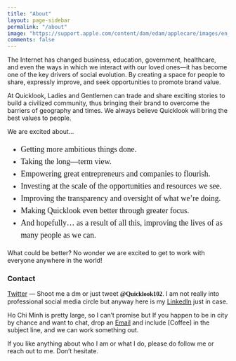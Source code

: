 ```yaml
---
title: "About"
layout: page-sidebar
permalink: "/about"
image: "https://support.apple.com/content/dam/edam/applecare/images/en_US/homepage/hero-banner-homepage.image.large_2x.jpg"
comments: false
---
```


<p class="p1">The Internet has changed business, education, government, healthcare, and even the ways in which we interact with our loved ones—it has become one of the key drivers of social evolution. By creating a space for people to share, expressly improve, and seek opportunities to promote brand value.</p>

<p class="p1">At Quicklook, Ladies and Gentlemen can trade and share exciting stories to build a civilized community, thus bringing their brand to overcome the barriers of geography and times. We always believe Quicklook will bring the best values to people.</p>

<p class="p1">We are excited about…</p>

<ul style="font-family: 'Content', 'Content VN', 'Source Serif Pro';font-size: 18px;line-height: 28px;">
  <li>Getting more ambitious things done.</li>
  <li>Taking the long—term view.</li>
  <li>Empowering great entrepreneurs and companies to flourish.</li>
  <li>Investing at the scale of the opportunities and resources we see.</li>
  <li>Improving the transparency and oversight of what we’re doing.</li>
  <li>Making Quicklook even better through greater focus.</li>
  <li>And hopefully… as a result of all this, improving the lives of as many people as we can.</li>
</ul>

<p class="p1">What could be better? No wonder we are excited to get to work with everyone anywhere in the world!</p>

### Contact
<p class="p1"><a href= "https://twitter.com/Quicklook102" target="_blank">Twitter</a> — Shoot me a dm or just tweet <span style="font-family: 'Charter', 'Source Serif Pro';font-weight: 600; ">@Quicklook102</span>. I am not really into professional social media circle but anyway here is my <a href= "https://www.linkedin.com/in/quicklook-inc-586967173/" target="_blank">LinkedIn</a> just in case.</p>

<p class="p1">Ho Chi Minh is pretty large, so I can’t promise but If you happen to be in city by chance and want to chat, drop an <a href="mailto:quicklook.vn@gmail.com?subject=[Coffee]">Email</a> and include [Coffee] in the subject line, and we can work something out.</p>

<p class="p1">If you like anything about who I am or what I do, please do follow me or reach out to me. Don’t hesitate.</p>
